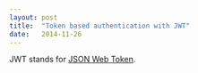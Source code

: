 ```yaml
---
layout: post
title:  "Token based authentication with JWT"
date:   2014-11-26
---
```

JWT stands for [JSON Web Token][2].

[1]: https://auth0.com/blog/2014/01/07/angularjs-authentication-with-cookies-vs-token/
[2]: http://jwt.io/
[3]: http://self-issued.info/docs/draft-ietf-oauth-json-web-token.html
